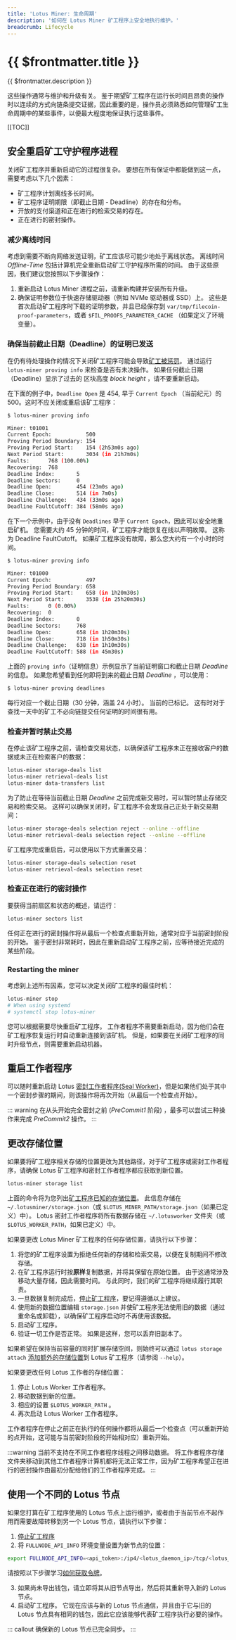 ```yaml
---
title: 'Lotus Miner: 生命周期'
description: '如何在 Lotus Miner 矿工程序上安全地执行维护。'
breadcrumb: Lifecycle
---
```


# {{ $frontmatter.title }}

{{ $frontmatter.description }}

这些操作通常与维护和升级有关。 鉴于期望矿工程序在运行长时间且昂贵的操作时以连续的方式向链条提交证据，因此重要的是，操作员必须熟悉如何管理矿工生命周期中的某些事件，以便最大程度地保证执行这些事件。

[[TOC]]

## 安全重启矿工守护程序进程

关闭矿工程序并重新启动它的过程很复杂。 要想在所有保证中都能做到这一点，需要考虑以下几个因素：

- 矿工程序计划离线多长时间。
- 矿工程序证明期限（即截止日期 - Deadline）的存在和分布。
- 开放的支付渠道和正在进行的检索交易的存在。
- 正在进行的密封操作。

### 减少离线时间

考虑到需要不断向网络发送证明，矿工应该尽可能少地处于离线状态。 离线时间 _Offline-Time_ 包括计算机完全重新启动矿工守护程序所需的时间。 由于这些原因，我们建议您按照以下步骤操作：

1. 重新启动 Lotus Miner 进程之前，请重新构建并安装所有升级。
2. 确保证明参数位于快速存储驱动器（例如 NVMe 驱动器或 SSD）上。 这些是首次启动矿工程序时下载的证明参数，并且已经保存到 `var/tmp/filecoin-proof-parameters`，或者 `$FIL_PROOFS_PARAMETER_CACHE` （如果定义了环境变量）。

### 确保当前截止日期（Deadline）的证明已发送

在仍有待处理操作的情况下关闭矿工程序可能会导致[矿工被惩罚](../slashing.md)。 通过运行 `lotus-miner proving info` 来检查是否有未决操作。 如果任何截止日期（Deadline）显示了过去的 区块高度 _block height_ ，请不要重新启动。

在下面的例子中，`Deadline Open` 是 454, 早于 `Current Epoch` （当前纪元）的 500。这时不应关闭或重启该矿工程序：

```bash
$ lotus-miner proving info

Miner: t01001
Current Epoch:           500
Proving Period Boundary: 154
Proving Period Start:    154 (2h53m0s ago)
Next Period Start:       3034 (in 21h7m0s)
Faults:      768 (100.00%)
Recovering:  768
Deadline Index:       5
Deadline Sectors:     0
Deadline Open:        454 (23m0s ago)
Deadline Close:       514 (in 7m0s)
Deadline Challenge:   434 (33m0s ago)
Deadline FaultCutoff: 384 (58m0s ago)
```

在下一个示例中，由于没有 `Deadlines` 早于 `Current Epoch`，因此可以安全地重启矿机。 您需要大约 45 分钟的时间，矿工程序才能恢复在线以声明故障。 这称为 Deadline FaultCutoff。 如果矿工程序没有故障，那么您大约有一个小时的时间。

```bash
$ lotus-miner proving info

Miner: t01000
Current Epoch:           497
Proving Period Boundary: 658
Proving Period Start:    658 (in 1h20m30s)
Next Period Start:       3538 (in 25h20m30s)
Faults:      0 (0.00%)
Recovering:  0
Deadline Index:       0
Deadline Sectors:     768
Deadline Open:        658 (in 1h20m30s)
Deadline Close:       718 (in 1h50m30s)
Deadline Challenge:   638 (in 1h10m30s)
Deadline FaultCutoff: 588 (in 45m30s)
```

上面的 `proving info`（证明信息）示例显示了当前证明窗口和截止日期 _Deadline_ 的信息。 如果您希望看到任何即将到来的截止日期 _Deadline_ ，可以使用：

```bash
$ lotus-miner proving deadlines
```

每行对应一个截止日期（30 分钟，涵盖 24 小时）。 当前的已标记。 这有时对于查找一天中的矿工不必向链提交任何证明的时间很有用。

### 检查并暂时禁止交易

在停止该矿工程序之前，请检查交易状态，以确保该矿工程序未正在接收客户的数据或未正在检索客户的数据：

```bash
lotus-miner storage-deals list
lotus-miner retrieval-deals list
lotus-miner data-transfers list
```

为了防止在等待当前截止日期 _Deadline_ 之前完成新交易时，可以暂时禁止存储交易和检索交易。 这样可以确保关闭时，矿工程序不会发现自己正处于新交易期间：

```bash
lotus-miner storage-deals selection reject --online --offline
lotus-miner retrieval-deals selection reject --online --offline
```

矿工程序完成重启后，可以使用以下方式重置交易：

```bash
lotus-miner storage-deals selection reset
lotus-miner retrieval-deals selection reset
```

### 检查正在进行的密封操作

要获得当前扇区和状态的概述，请运行：

```bash
lotus-miner sectors list
```

任何正在进行的密封操作将从最后一个检查点重新开始，通常对应于当前密封阶段的开始。 鉴于密封非常耗时，因此在重新启动矿工程序之前，应等待接近完成的某些阶段。

### Restarting the miner

考虑到上述所有因素，您可以决定关闭矿工程序的最佳时机：

```bash
lotus-miner stop
# When using systemd
# systemctl stop lotus-miner
```

您可以根据需要尽快重启矿工程序。 工作者程序不需要重新启动，因为他们会在矿工程序恢复运行时自动重新连接到该矿机。 但是，如果要在关闭矿工程序的同时升级节点，则需要重新启动机器。

## 重启工作者程序

可以随时重新启动 Lotus [密封工作者程序(Seal Worker)](seal-workers.md)，但是如果他们处于其中一个密封步骤的期间，则该操作将再次开始（从最后一个检查点开始）。

::: warning
在从头开始完全密封之前 (_PreCommit1_ 阶段) ，最多可以尝试三种操作来完成 _PreCommit2_ 操作。
:::

## 更改存储位置

如果要将矿工程序相关存储的位置更改为其他路径，对于矿工程序或密封工作者程序，请确保 Lotus 矿工程序和密封工作者程序都应获取到新位置。

```sh
lotus-miner storage list
```

上面的命令将为您列出[矿工程序已知的存储位置](custom-storage-layout.md)。 此信息存储在 `~/.lotusminer/storage.json`（或 `$LOTUS_MINER_PATH/storage.json`（如果已定义）中）。 Lotus 密封工作者程序将所有数据存储在 `~/.lotusworker` 文件夹（或 `$LOTUS_WORKER_PATH`，如果已定义）中。

如果要更改 Lotus Miner 矿工程序的任何存储位置，请执行以下步骤：

1. 将您的矿工程序设置为拒绝任何新的存储和检索交易，以便在复制期间不修改存储。
2. 在矿工程序运行时按**原样**复制数据，并将其保留在原始位置。 由于这通常涉及移动大量存储，因此需要时间。 与此同时，我们的矿工程序将继续履行其职责。   
3. 一旦数据复制完成后，[停止矿工程序](#安全重启矿工守护程序进程)，要记得遵循以上建议。   
4. 使用新的数据位置编辑 `storage.json` 并使矿工程序无法使用旧的数据（通过重命名或卸载），以确保矿工程序启动时不再使用该数据。   
5. 启动矿工程序。
6. 验证一切工作是否正常。 如果是这样，您可以丢弃旧副本了。

如果希望在保持当前容量的同时扩展存储空间，则始终可以通过 `lotus storage attach` [添加额外的存储位置](custom-storage-layout.md)到 Lotus 矿工程序（请参阅 `--help`）。

如果要更改任何 Lotus 工作者的存储位置：

1. 停止 Lotus Worker 工作者程序。
2. 移动数据到新的位置。
3. 相应的设置 `$LOTUS_WORKER_PATH` 。   
4. 再次启动 Lotus Worker 工作者程序。

工作者程序在停止之前正在执行的任何操作都将从最后一个检查点（可以重新开始的点开始，这可能与当前密封阶段的开始相对应）重新开始。

:::warning
当前不支持在不同工作者程序线程之间移动数据。 将工作者程序存储文件夹移动到其他工作者程序计算机都将无法正常工作，因为矿工程序希望正在进行的密封操作由最初分配给他们的工作者程序完成。
:::

## 使用一个不同的 Lotus 节点

如果您打算在矿工程序使用的 Lotus 节点上运行维护，或者由于当前节点不起作用而需要故障转移到另一个 Lotus 节点，请执行以下步骤：

1. [停止矿工程序](#安全重启矿工守护程序进程)
2. 将 `FULLNODE_API_INFO` 环境变量设置为新节点的位置：   

```sh
export FULLNODE_API_INFO=<api_token>:/ip4/<lotus_daemon_ip>/tcp/<lotus_daemon_port>/http
```

请按照以下步骤学习[如何获取令牌](../../build/lotus/api-tokens.md)。

3. 如果尚未导出钱包，请立即将其从旧节点导出，然后将其重新导入新的 Lotus 节点。
4. 启动矿工程序。 它现在应该与新的 Lotus 节点通信，并且由于它与旧的 Lotus 节点具有相同的钱包，因此它应该能够代表矿工程序执行必要的操作。

::: callout
确保新的 Lotus 节点已完全同步。
:::
